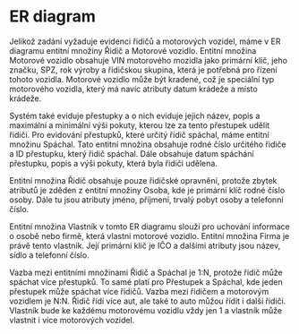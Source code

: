 # ER diagram

Jelikož zadání vyžaduje evidenci řidičů a motorových vozidel, máme v ER diagramu entitní množiny Řidič a Motorové vozidlo. Entitní množina Motorové vozidlo obsahuje VIN motorového mozidla jako primární klíč, jeho značku, SPZ, rok výroby a řidičskou skupina, která je potřebná pro řízení tohoto vozidla. Motorové vozidlo může být kradené, což je speciální typ motorového vozidla, který má navíc atributy datum krádeže a místo krádeže.

Systém také eviduje přestupky a o nich eviduje jejich název, popis a maximální a minimální výši pokuty, kterou lze za tento přestupek udělit řidiči. Pro evidování přestupků, které určitý řidič spáchal, máme entitní množinu Spáchal. Tato entitní množina obsahuje rodné číslo určitého řidiče a ID přestupku, který řidič spáchal. Dále obsahuje datum spáchání přestupku, popis a výši pokuty, která byla řidiči udělena.

Entitní množina Řidič obsahuje pouze řidičské opravnění, protože zbytek atributů je zděden z entitní množiny Osoba, kde je primární klíč rodné číslo osoby. Dále tu jsou atributy jméno, příjmení, trvalý pobyt osoby a telefonní číslo.

Entitní množina Vlastník v tomto ER diagramu slouží pro uchování informace o osobě nebo firmě, která vlastní motorové vozidlo. Entitní množina Firma je právě tento vlastník. Její primární klíč je IČO a dalšími atributy jsou název, sídlo a telefonní číslo.

Vazba mezi entitními množinami Řidič a Spáchal je 1:N, protože řidič může spáchat více přestupků. To samé platí pro Přestupek a Spáchal, kde jeden přestupek může spáchat více řidičů. Vazba mezi řidičem a motorovým vozidlem je N:N. Řidič řídí více aut, ale také to auto můžou řídit i další řidiči. Vlastník bude ke každému motorovému vozidlu vždy jen 1 a vlastník může vlastnit i více motorových vozidel.
